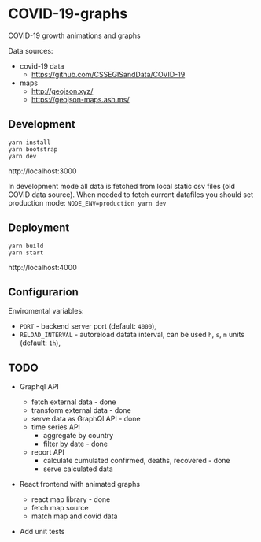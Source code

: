 # COVID-19-graphs

COVID-19 growth animations and graphs

Data sources: 
* covid-19 data
  * https://github.com/CSSEGISandData/COVID-19
* maps
  * http://geojson.xyz/
  * https://geojson-maps.ash.ms/

## Development

```
yarn install
yarn bootstrap
yarn dev
```

http://localhost:3000

In development mode all data is fetched from local static csv files (old COVID data source). When needed to fetch current datafiles you should set production mode: `NODE_ENV=production yarn dev`

## Deployment

```
yarn build
yarn start
```

http://localhost:4000


## Configurarion

Enviromental variables:
* `PORT` - backend server port (default: `4000`),
* `RELOAD_INTERVAL` - autoreload datata interval, can be used `h`, `s`, `m` units (default: `1h`),

## TODO

* Graphql API
  * fetch external data - done
  * transform external data - done
  * serve data as GraphQl API - done
  * time series API
    * aggregate by country
    * filter by date - done
  * report API
    * calculate cumulated confirmed, deaths, recovered - done
    * serve calculated data
     
* React frontend with animated graphs
  * react map library - done
  * fetch map source
  * match map and covid data

* Add unit tests 
